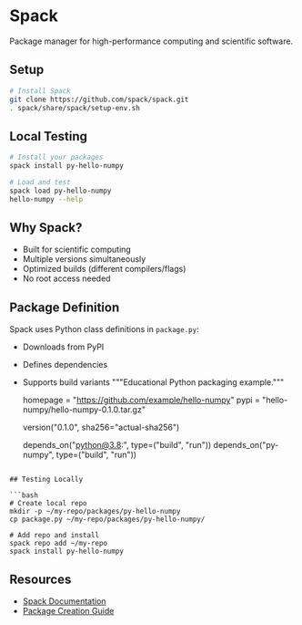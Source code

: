 # Spack

Package manager for high-performance computing and scientific software.

## Setup

```bash
# Install Spack
git clone https://github.com/spack/spack.git
. spack/share/spack/setup-env.sh
```

## Local Testing

```bash
# Install your packages
spack install py-hello-numpy

# Load and test
spack load py-hello-numpy
hello-numpy --help
```

## Why Spack?

- Built for scientific computing
- Multiple versions simultaneously
- Optimized builds (different compilers/flags)
- No root access needed

## Package Definition

Spack uses Python class definitions in `package.py`:
- Downloads from PyPI
- Defines dependencies
- Supports build variants
    """Educational Python packaging example."""

    homepage = "https://github.com/example/hello-numpy"
    pypi = "hello-numpy/hello-numpy-0.1.0.tar.gz"

    version("0.1.0", sha256="actual-sha256")

    depends_on("python@3.8:", type=("build", "run"))
    depends_on("py-numpy", type=("build", "run"))
```

## Testing Locally

```bash
# Create local repo
mkdir -p ~/my-repo/packages/py-hello-numpy
cp package.py ~/my-repo/packages/py-hello-numpy/

# Add repo and install
spack repo add ~/my-repo
spack install py-hello-numpy
```


## Resources

- [Spack Documentation](https://spack.readthedocs.io/)
- [Package Creation Guide](https://spack.readthedocs.io/en/latest/packaging_guide.html)
